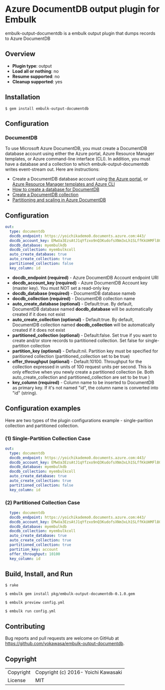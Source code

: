 # Azure DocumentDB output plugin for Embulk

embulk-output-documentdb is a embulk output plugin that dumps records to Azure DocumentDB

## Overview

* **Plugin type**: output
* **Load all or nothing**: no
* **Resume supported**: no
* **Cleanup supported**: yes

## Installation

    $ gem install embulk-output-documentdb

## Configuration

### DocumentDB

To use Microsoft Azure DocumentDB, you must create a DocumentDB database account using either the Azure portal, Azure Resource Manager templates, or Azure command-line interface (CLI). In addition, you must have a database and a collection to which embulk-output-documentdb writes event-stream out. Here are instructions:

 * Create a DocumentDB database account using [the Azure portal](https://azure.microsoft.com/en-us/documentation/articles/documentdb-create-account/), or [Azure Resource Manager templates and Azure CLI](https://azure.microsoft.com/en-us/documentation/articles/documentdb-automation-resource-manager-cli/)
 * [How to create a database for DocumentDB](https://azure.microsoft.com/en-us/documentation/articles/documentdb-create-database/)
 * [Create a DocumentDB collection](https://azure.microsoft.com/en-us/documentation/articles/documentdb-create-collection/)
 * [Partitioning and scaling in Azure DocumentDB](https://azure.microsoft.com/en-us/documentation/articles/documentdb-partition-data/)

## Configuration

```yaml
out:
  type: documentdb
  docdb_endpoint: https://yoichikademo0.documents.azure.com:443/
  docdb_account_key: EMwUa3EzsAtJ1qYfzxo9nQ3KudofsXNm3xLh1SLffKkUHMFl80OZRZIVu4lxdKRKxkgVAj0c2mv9BZSyMN7tdg==
  docdb_database: myembulkdb
  docdb_collection: myembulkcoll
  auto_create_database: true
  auto_create_collection: true
  partitioned_collection: false
  key_column: id
```

 * **docdb\_endpoint (required)** - Azure DocumentDB Account endpoint URI
 * **docdb\_account\_key (required)** - Azure DocumentDB Account key (master key). You must NOT set a read-only key
 * **docdb\_database (required)** - DocumentDB database nameb
 * **docdb\_collection (required)** - DocumentDB collection name
 * **auto\_create\_database (optional)** - Default:true. By default, DocumentDB database named **docdb\_database** will be automatically created if it does not exist
 * **auto\_create\_collection (optional)** - Default:true. By default, DocumentDB collection named **docdb\_collection** will be automatically created if it does not exist
 * **partitioned\_collection (optional)** - Default:false. Set true if you want to create and/or store records to partitioned collection. Set false for single-partition collection
 * **partition\_key (optional)** - Default:nil. Partition key must be specified for paritioned collection (partitioned\_collection set to be true)
 * **offer\_throughput (optional)** - Default:10100. Throughput for the collection expressed in units of 100 request units per second. This is only effective when you newly create a partitioned collection (ie. Both auto\_create\_collection and partitioned\_collection are set to be true )
 * **key\_column (required)** - Column name to be inserted to DocumentDB as primary key. If it's not named "id", the column name is converted into "id" (string).

## Configuration examples

Here are two types of the plugin configurations example - single-parition collection and partitioned collection.

### (1) Single-Partition Collection Case

```yaml
out:
  type: documentdb
  docdb_endpoint: https://yoichikademo0.documents.azure.com:443/
  docdb_account_key: EMwUa3EzsAtJ1qYfzxo9nQ3KudofsXNm3xLh1SLffKkUHMFl80OZRZIVu4lxdKRKxkgVAj0c2mv9BZSyMN7tdg==
  docdb_database: myembulkdb
  docdb_collection: myembulkcoll
  auto_create_database: true
  auto_create_collection: true
  partitioned_collection: false
  key_column: id
```

### (2) Partitioned Collection Case

```yaml
  type: documentdb
  docdb_endpoint: https://yoichikademo0.documents.azure.com:443/
  docdb_account_key: EMwUa3EzsAtJ1qYfzxo9nQ3KudofsXNm3xLh1SLffKkUHMFl80OZRZIVu4lxdKRKxkgVAj0c2mv9BZSyMN7tdg==
  docdb_database: myembulkdb
  docdb_collection: myembulkcoll
  auto_create_database: true
  auto_create_collection: true
  partitioned_collection: true
  partition_key: account
  offer_throughput: 10100
  key_column: id
```

## Build, Install, and Run

```
$ rake

$ embulk gem install pkg/embulk-output-documentdb-0.1.0.gem

$ embulk preview config.yml

$ embulk run config.yml

```

## Contributing

Bug reports and pull requests are welcome on GitHub at https://github.com/yokawasa/embulk-output-documentdb.

## Copyright

<table>
  <tr>
    <td>Copyright</td><td>Copyright (c) 2016- Yoichi Kawasaki</td>
  </tr>
  <tr>
    <td>License</td><td>MIT</td>
  </tr>
</table>
